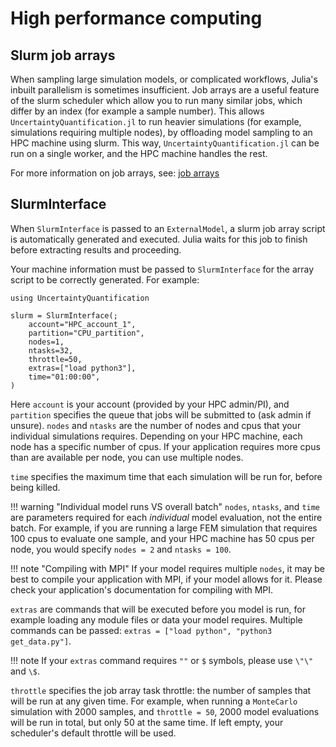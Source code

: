 # High performance computing
## Slurm job arrays

When sampling large simulation models, or complicated workflows, Julia's inbuilt parallelism is sometimes insufficient. Job arrays are a useful feature of the slurm scheduler which allow you to run many similar jobs, which differ by an index (for example a sample number). This allows `UncertaintyQuantification.jl` to run heavier simulations (for example, simulations requiring multiple nodes), by offloading model sampling to an HPC machine using slurm. This way, `UncertaintyQuantification.jl` can be run on a single worker, and the HPC machine handles the rest.

For more information on job arrays, see: [job arrays](https://slurm.schedmd.com/job_array.html)


## SlurmInterface

When `SlurmInterface` is passed to an `ExternalModel`, a slurm job array script is automatically generated and executed. Julia waits for this job to finish before extracting results and proceeding.

Your machine information must be passed to `SlurmInterface` for the array script to be correctly generated. For example:

```@example hpc
using UncertaintyQuantification

slurm = SlurmInterface(;
    account="HPC_account_1",
    partition="CPU_partition",
    nodes=1,
    ntasks=32,
    throttle=50,
    extras=["load python3"],
    time="01:00:00",
)
```

Here `account` is your account (provided by your HPC admin/PI), and `partition` specifies the queue that jobs will be submitted to (ask admin if unsure). `nodes` and `ntasks` are the number of nodes and cpus that your individual simulations requires. Depending on your HPC machine, each node has a specific number of cpus. If your application requires more cpus than are available per node, you can use multiple nodes.

`time` specifies the maximum time that each simulation will be run for, before being killed.

!!! warning "Individual model runs VS overall batch"
    `nodes`, `ntasks`, and `time` are parameters required for each _individual_ model evaluation, not the entire batch. For example, if you are running a large FEM simulation that requires 100 cpus to evaluate one sample, and your HPC machine has 50 cpus per node, you would specify `nodes = 2` and `ntasks = 100`.


!!! note "Compiling with MPI"
    If your model requires multiple `nodes`, it may be best to compile your application with MPI, if your model allows for it. Please check your application's documentation for compiling with MPI.

`extras` are commands that will be executed before you model is run, for example loading any module files or data your model requires. Multiple commands can be passed: `extras = ["load python", "python3 get_data.py"]`.

!!! note 
    If your `extras` command requires `""` or `$` symbols, please use `\"\"` and `\$`.

`throttle` specifies the job array task throttle: the number of samples that will be run at any given time. For example, when running a `MonteCarlo` simulation with 2000 samples, and `throttle = 50`, 2000 model evaluations will be run in total, but only 50 at the same time. If left empty, your scheduler's default throttle will be used.


<!-- ## Useage

!!! note
    See [eamples/HPC](../examples/hpc.md) for a detailed example

Let's make a simple external model, consisting of a python script. -->